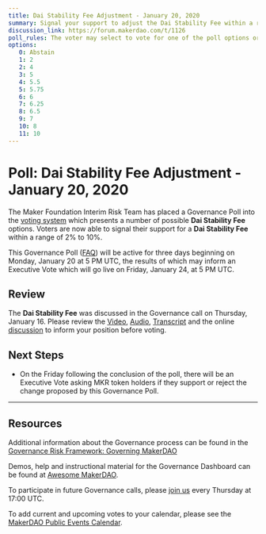 ```yaml
---
title: Dai Stability Fee Adjustment - January 20, 2020
summary: Signal your support to adjust the Dai Stability Fee within a range of 2% to 10%
discussion_link: https://forum.makerdao.com/t/1126
poll_rules: The voter may select to vote for one of the poll options or they may elect to abstain from the poll entirely
options:
   0: Abstain
   1: 2
   2: 4
   3: 5
   4: 5.5
   5: 5.75
   6: 6
   7: 6.25
   8: 6.5
   9: 7
   10: 8
   11: 10
---
```

# Poll: Dai Stability Fee Adjustment - January 20, 2020

The Maker Foundation Interim Risk Team has placed a Governance Poll into the [voting system](https://vote.makerdao.com/polling) which presents a number of possible **Dai Stability Fee** options. Voters are now able to signal their support for a **Dai Stability Fee** within a range of 2% to 10%.

This Governance Poll ([FAQ](https://community-development.makerdao.com/makerdao-scd-faqs/scd-faqs/governance)) will be active for three days beginning on Monday, January 20 at 5 PM UTC, the results of which may inform an Executive Vote which will go live on Friday, January 24, at 5 PM UTC.

## Review

The **Dai Stability Fee** was discussed in the Governance call on Thursday, January 16. Please review the [Video](https://www.youtube.com/playlist?list=PLLzkWCj8ywWNq5-90-Id6VPSsrk4OWVan), [Audio](https://soundcloud.com/makerdao/sets/governance-and-risk), [Transcript](https://community-development.makerdao.com/governance/governance-and-risk-meetings/transcripts) and the online [discussion](https://forum.makerdao.com/c/governance) to inform your position before voting.

## Next Steps

* On the Friday following the conclusion of the poll, there will be an Executive Vote asking MKR token holders if they support or reject the change proposed by this Governance Poll.

---

## Resources

Additional information about the Governance process can be found in the [Governance Risk Framework: Governing MakerDAO](https://community-development.makerdao.com/governance/governance-risk-framework)

Demos, help and instructional material for the Governance Dashboard can be found at [Awesome MakerDAO](https://awesome.makerdao.com/#voting).

To participate in future Governance calls, please [join us](https://community-development.makerdao.com/governance/governance-and-risk-meetings) every Thursday at 17:00 UTC.

To add current and upcoming votes to your calendar, please see the [MakerDAO Public Events Calendar](https://calendar.google.com/calendar/embed?src=makerdao.com_3efhm2ghipksegl009ktniomdk%40group.calendar.google.com&ctz=America%2FLos_Angeles).
